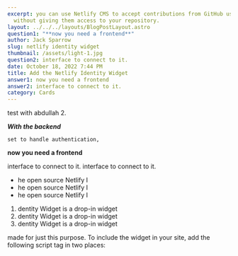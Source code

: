 ```yaml
---
excerpt: you can use Netlify CMS to accept contributions from GitHub users
  without giving them access to your repository.
layout: ../../../layouts/BlogPostLayout.astro
question1: "**now you need a frontend**"
author: Jack Sparrow
slug: netlify identity widget
thumbnail: /assets/light-1.jpg
question2: interface to connect to it.
date: October 18, 2022 7:44 PM
title: Add the Netlify Identity Widget
answer1: now you need a frontend
answer2: interface to connect to it.
category: Cards
---
```

test with abdullah 2.


***With the backend*** 

`set to handle authentication,`

**now you need a frontend**

interface to connect to it. 
interface to connect to it. 

* he open source Netlify I
* he open source Netlify I
* he open source Netlify I

1. dentity Widget is a drop-in widget
2. dentity Widget is a drop-in widget
3. dentity Widget is a drop-in widget

made for just this purpose. To include the widget in your site, add the following script tag in two places: